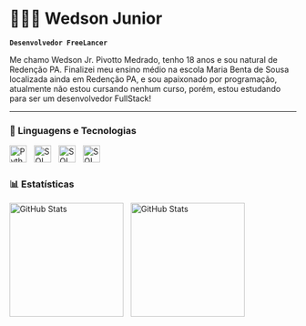 # 👩🏻‍💻 Wedson Junior 

**`Desenvolvedor FreeLancer`**

Me chamo Wedson Jr. Pivotto Medrado, tenho 18 anos e sou natural de Redenção PA. Finalizei meu ensino médio na escola Maria Benta de Sousa localizada ainda em Redenção PA, e sou apaixonado por programação, atualmente não estou cursando nenhum curso, porém, estou estudando para ser um desenvolvedor FullStack!

---
### 🤖 Linguagens e Tecnologias
<img 
    align="left" 
    alt="Python" 
    title="Python"
    width="30px" 
    style="padding-right: 10px;" 
    src="https://cdn.jsdelivr.net/gh/devicons/devicon@latest/icons/python/python-original.svg" 
/>

<img 
    align="left" 
    alt="SQL" 
    title="SQL"
    width="30px" 
    style="padding-right: 10px;" 
    src="https://cdn.jsdelivr.net/gh/devicons/devicon@latest/icons/azuresqldatabase/azuresqldatabase-original.svg" 
/>

<img 
    align="left" 
    alt="SQL" 
    title="SQL"
    width="30px" 
    style="padding-right: 10px;" 
    src="https://dbdb.io/media/logos/firebird.svg" 
/>

<img 
    align="left" 
    alt="SQL" 
    title="SQL"
    width="30px" 
    style="padding-right: 10px;" 
    src="https://cdn.jsdelivr.net/gh/devicons/devicon@latest/icons/pandas/pandas-original.svg"
/>


<br/>
<br/>

### 📊 Estatísticas

<p>
  <img 
    align="left" 
    alt="GitHub Stats" 
    height="200" 
    style="padding-right: 10px;" 
    src="https://github-readme-stats.vercel.app/api?username=WedsonJrPivotto&show_icons=true&theme=tokyonight&include_all_commits=true&locale=pt-br" 
  />

<img 
      align="left" 
      alt="GitHub Stats" 
      height="200" 
      src="https://github-readme-stats.vercel.app/api/top-langs/?username=WedsonJrPivotto&theme=tokyonight&layout=compact&custom_title=Tecnologias&langs_count=9" 
  />

</p>